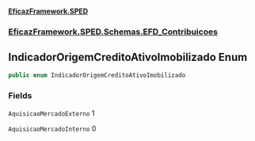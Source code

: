#### [EficazFramework.SPED](EficazFrameworkSPED.md 'EficazFramework SPED')
### [EficazFramework.SPED.Schemas.EFD_Contribuicoes](EficazFramework.SPED.Schemas.EFD_Contribuicoes.md 'EficazFramework.SPED.Schemas.EFD_Contribuicoes')

## IndicadorOrigemCreditoAtivoImobilizado Enum

```csharp
public enum IndicadorOrigemCreditoAtivoImobilizado
```
### Fields

<a name='EficazFramework.SPED.Schemas.EFD_Contribuicoes.IndicadorOrigemCreditoAtivoImobilizado.AquisicaoMercadoExterno'></a>

`AquisicaoMercadoExterno` 1

<a name='EficazFramework.SPED.Schemas.EFD_Contribuicoes.IndicadorOrigemCreditoAtivoImobilizado.AquisicaoMercadoInterno'></a>

`AquisicaoMercadoInterno` 0